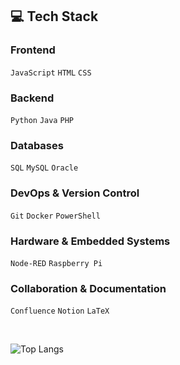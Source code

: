 ## 💻 Tech Stack 

### Frontend
`JavaScript` `HTML` `CSS`

### Backend 
`Python` `Java` `PHP`

### Databases
`SQL` `MySQL` `Oracle`

### DevOps & Version Control
`Git` `Docker` `PowerShell`

### Hardware & Embedded Systems
`Node-RED` `Raspberry Pi`

### Collaboration & Documentation
`Confluence` `Notion` `LaTeX`

<br>

![Top Langs](https://github-stats-phi-rouge.vercel.app/api/top-langs/?username=alina-letzien&langs_count=20&layout=compact&title_color=ffffff&text_color=ffffff&bg_color=0c1117&border_color=34363A&card_width=1000&theme=dark)
